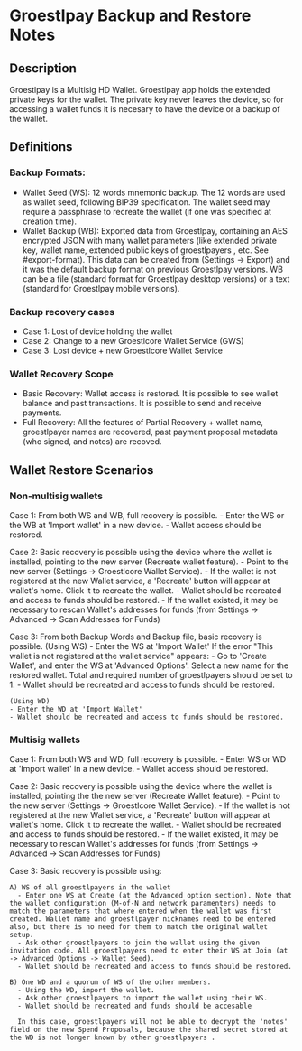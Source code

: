 

# Groestlpay Backup and Restore Notes

## Description

Groestlpay is a Multisig HD Wallet. Groestlpay app holds the extended private keys for the wallet. The private key never leaves the device, so for accessing a wallet funds it is necesary to have the device or a backup of the wallet.

## Definitions

### Backup Formats:
 * Wallet Seed (WS): 12 words mnemonic backup. The 12 words are used as wallet seed, following BIP39 specification. The wallet seed may require a passphrase to recreate the wallet (if one was specified at creation time).
 * Wallet Backup (WB): Exported data from Groestlpay, containing an AES encrypted JSON with many wallet parameters (like extended private key, wallet name, extended public keys of groestlpayers , etc. See #export-format). This data can be created from (Settings -> Export) and it was the default backup format on previous Groestlpay versions. WB can be a file (standard format for Groestlpay desktop versions) or a text (standard for Groestlpay mobile versions).

### Backup recovery cases
 * Case 1: Lost of device holding the wallet
 * Case 2: Change to a new Groestlcore Wallet Service (GWS)
 * Case 3: Lost device + new Groestlcore Wallet Service

### Wallet Recovery Scope
* Basic Recovery: Wallet access is restored. It is possible to see wallet balance and past transactions. It is possible to send and receive payments.
 * Full Recovery: All the features of Partial Recovery + wallet name, groestlpayer names are recovered, past payment proposal metadata (who signed, and notes) are recoved.

## Wallet Restore Scenarios

### Non-multisig wallets

  Case 1: From both WS and WB, full recovery is possible.
    - Enter the WS or the WB at 'Import wallet' in a new device.
    - Wallet access should be restored.

  Case 2: Basic recovery is possible using the device where the wallet is installed, pointing to the new server (Recreate wallet feature).
    - Point to the new server (Settings -> Groestlcore Wallet Service).
    - If the wallet is not registered at the new Wallet service, a 'Recreate' button will appear at wallet's home. Click it to recreate the wallet.
    - Wallet should be recreated and access to funds should be restored.
    - If the wallet existed, it may be necessary to rescan Wallet's addresses for funds (from Settings -> Advanced -> Scan Addresses for Funds)

  Case 3: From both Backup Words and Backup file, basic recovery is possible.
    (Using WS)
    - Enter the WS at 'Import Wallet'
      If the error "This wallet is not registered at the wallet service" appears:
      - Go to 'Create Wallet', and enter the WS at 'Advanced Options'. Select a new name for the restored wallet. Total and required number of groestlpayers should be set to 1.
      - Wallet should be recreated and access to funds should be restored.

    (Using WD)
    - Enter the WD at 'Import Wallet'
    - Wallet should be recreated and access to funds should be restored.


### Multisig wallets

  Case 1: From both WS and WD, full recovery is possible.
    - Enter WS or WD at 'Import wallet' in a new device.
    - Wallet access should be restored.

  Case 2: Basic recovery is possible using the device where the wallet is installed, pointing the the new server (Recreate Wallet feature).
    - Point to the new server (Settings -> Groestlcore Wallet Service).
    - If the wallet is not registered at the new Wallet service, a 'Recreate' button will appear at wallet's home. Click it to recreate the wallet.
    - Wallet should be recreated and access to funds should be restored.
    - If the wallet existed, it may be necessary to rescan Wallet's addresses for funds (from Settings -> Advanced -> Scan Addresses for Funds)

  Case 3: Basic recovery is possible using:

    A) WS of all groestlpayers in the wallet
      - Enter one WS at Create (at the Advanced option section). Note that the wallet configuration (M-of-N and network paramenters) needs to match the parameters that where entered when the wallet was first created. Wallet name and groestlpayer nicknames need to be entered also, but there is no need for them to match the original wallet setup.
      - Ask other groestlpayers to join the wallet using the given invitation code. All groestlpayers need to enter their WS at Join (at -> Advanced Options -> Wallet Seed).
      - Wallet should be recreated and access to funds should be restored.

    B) One WD and a quorum of WS of the other members.
      - Using the WD, import the wallet.
      - Ask other groestlpayers to import the wallet using their WS.
      - Wallet should be recreated and funds should be accesable

      In this case, groestlpayers will not be able to decrypt the 'notes' field on the new Spend Proposals, because the shared secret stored at the WD is not longer known by other groestlpayers .
